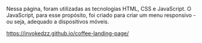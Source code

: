 Nessa página, foram utilizadas as tecnologias HTML, CSS e JavaScript.
O JavaScript, para esse propósito, foi criado para criar um menu responsivo - ou seja, adequado a dispositivos móveis.

https://invokedzz.github.io/coffee-landing-page/
 
